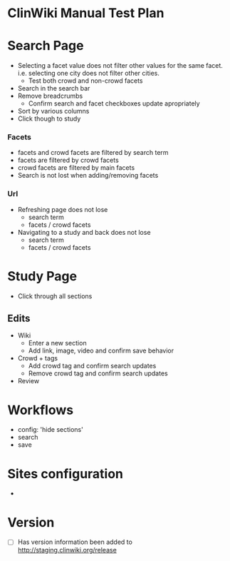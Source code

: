 
# ClinWiki Manual Test Plan

# Search Page
* Selecting a facet value does not filter other values for the same facet.  i.e. selecting one city does not filter other cities.
    - Test both crowd and non-crowd facets
* Search in the search bar
* Remove breadcrumbs
    - Confirm search and facet checkboxes update apropriately
* Sort by various columns
* Click though to study

### Facets
* facets and crowd facets are filtered by search term
* facets are filtered by crowd facets
* crowd facets are filtered by main facets
* Search is not lost when adding/removing facets

### Url
* Refreshing page does not lose
    - search term
    - facets / crowd facets
* Navigating to a study and back does not lose
    - search term
    - facets / crowd facets

# Study Page
* Click through all sections

## Edits
* Wiki
    - Enter a new section
    - Add link, image, video and confirm save behavior
* Crowd + tags
    - Add crowd tag and confirm search updates
    - Remove crowd tag and confirm search updates
* Review

# Workflows
* config: 'hide sections'
* search
* save

# Sites configuration
* 

# Version
- [ ] Has version information been added to http://staging.clinwiki.org/release
